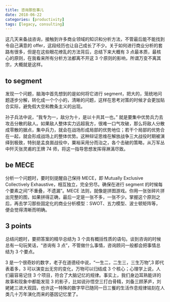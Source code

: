 ```yaml
---
title: 咨询那些事儿
date: 2018-06-22
categories: [productivity]
tags: [legacy, consulting]
---
```


这几天来备战咨询，接触到许多商业领域的知识和分析方法，不管最后能不能找到令自己满意的 offer，这段经历也让自己成长了不少。关于如何进行商业分析的套路有很多，但是在这些眼花缭乱的方法背后，总结下来大概有 3 点最本质，最核心的原则，在我看来所有分析方法都离不开这 3 个原则的影响，所谓万变不离其宗，大概就是这样。

## to segment

发现一个问题，脑海中首先想到的是如何将它进行 segment，把大的，笼统地问题逐步分解，转化成一个个小的，清晰的问题，这样在思考对策的时候才会更加贴合实际，避免假大空和教条主义的出现。

孙子兵法中说，“我专为一，敌分为十，是以十共其一也。” 就是要集中优势兵力去攻击分散的敌人。如果敌人整体实力远超我方，很难一口气攻破，那么将敌人分散成零散的据点，集中兵力，就会在战场形成局部的优势地位；若干个局部的优势合在一起，就会形成战场上的整体优势。这种辩证思维在解放战争三大战役时期被演绎到极致，特别是孟良崮战役中，粟裕采用分而治之，各个击破的策略，从万军丛中歼灭张灵甫的王牌 74 师，将这一指导思想发挥得淋漓尽致。

## be MECE

分析一个问题时，要时刻提醒自己保持 MECE，即 Mutually Exclusive Collectively Exhaustive，相互独立，完全穷尽。确保在进行 segment 的时候每个要素之间“不重叠，不遗漏”。MECE 法则，就像是拼图游戏。你用一张张碎片拼出完整的图，如果拼得正确，最后一定是一张不多，一张不少。掌握这个原则之后，再去学习那些固定化的商业分析模型：SWOT、五力模型、波士顿矩阵等，便会觉得清晰而明确。

## 3 points

总结问题时，要把答案的精华总结为 3 个具有概括性质的语句。谈到咨询的时候总有一句玩笑话，“咨询有 3 点”，不管做什么事情，咨询顾问一般都会把事情总结为 3 个要点。

3 是一个很奇妙的数字，老子在道德经中说，“一生二，二生三，三生万物”,3 即代表着多，3 可以演变出无穷的变化，万物可以归结成 3 个核心；心理学上说，人们最容易记住 3 个项目，符合了大脑记忆的规律。事实上，我们身边耳熟能详的故事和现象中都能发现 3 的影子，比如说孙悟空三打白骨精，刘备三顾茅庐，刘姥姥三进大观园，也许这一特殊的数字早已随同一日三餐的生活作息规律铭刻在人类几十万年演化而来的基因记忆里了。
